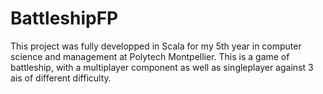 # BattleshipFP

This project was fully developped in Scala for my 5th year in computer science and management at Polytech Montpellier.
This is a game of battleship, with a multiplayer component as well as singleplayer against 3 ais of different difficulty.
